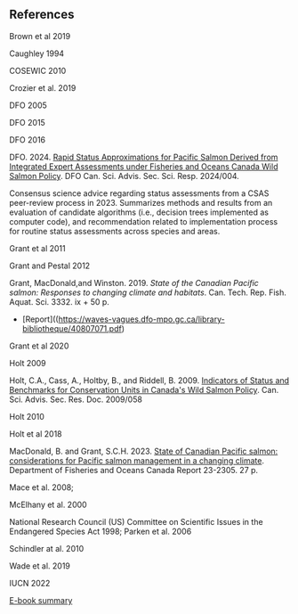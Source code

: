 ## References

Brown et al 2019

Caughley 1994

COSEWIC 2010

Crozier et al. 2019

DFO 2005 

DFO 2015

DFO 2016

DFO. 2024. [Rapid Status Approximations for Pacific Salmon Derived from Integrated Expert Assessments under Fisheries and Oceans Canada Wild Salmon Policy](https://www.dfo-mpo.gc.ca/csas-sccs/Publications/ScR-RS/2024/2024_004-eng.pdf). DFO Can. Sci. Advis. Sec. Sci. Resp. 2024/004.

Consensus science advice regarding status assessments from a CSAS peer-review process in 2023. Summarizes methods and results from an evaluation of candidate algorithms (i.e., decision trees implemented as computer code), and recommendation related to implementation process for routine status assessments across species and areas.

Grant et al 2011

Grant and Pestal 2012

Grant, MacDonald,and Winston. 2019. *State of the Canadian Pacific salmon: Responses to changing climate and  habitats*. Can. Tech. Rep. Fish. Aquat. Sci. 3332. ix + 50 p.
- [Report]((https://waves-vagues.dfo-mpo.gc.ca/library-bibliotheque/40807071.pdf)

Grant et al 2020

Holt 2009


Holt, C.A., Cass, A., Holtby, B., and Riddell, B. 2009. [Indicators of Status and Benchmarks for Conservation Units in Canada's Wild Salmon Policy](https://www.dfo-mpo.gc.ca/csas-sccs/publications/resdocs-docrech/2009/2009_058-eng.htm). Can. Sci. Advis. Sec. Res. Doc. 2009/058

Holt 2010

Holt et al 2018

MacDonald, B. and Grant, S.C.H. 2023. [State of Canadian Pacific salmon: considerations for Pacific salmon management in a changing climate](https://waves-vagues.dfo-mpo.gc.ca/library-bibliotheque/41213531.pdf). Department of Fisheries and Oceans Canada
Report 23-2305. 27 p.

Mace et al. 2008; 

McElhany et al. 2000

National Research Council (US) Committee on Scientific Issues in the Endangered Species Act 1998; 
Parken et al. 2006

Schindler at al. 2010

Wade et al. 2019

IUCN 2022


[E-book summary](https://www.dfo-mpo.gc.ca/species-especes/publications/salmon-saumon/state-etat-2019/ebook/index-eng.html)

